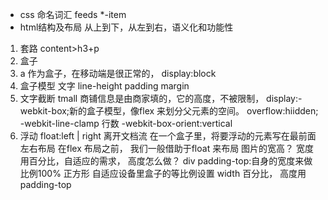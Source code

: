 - css 命名词汇
 feeds *-item 
- html结构及布局
从上到下，从左到右，语义化和功能性
 1. 套路
 content>h3+p
 2. 盒子
 3. a 作为盒子，在移动端是很正常的，
 display:block
 4. 盒子模型
 文字 line-height padding margin
 5. 文字截断
 tmall 商铺信息是由商家填的，它的高度，不被限制，
 display:-webkit-box;新的盒子模型，像flex 来划分父元素的空间。
 overflow:hiidden;
 -webkit-line-clamp 行数
 -webkit-box-orient:vertical
 6. 浮动 float:left | right
 离开文档流
 在一个盒子里，将要浮动的元素写在最前面
 左右布局
 在flex 布局之前， 我们一般借助于float 来布局
 图片的宽高？ 宽度用百分比，自适应的需求，
 高度怎么做？ div padding-top:自身的宽度来做比例100% 正方形
 自适应设备里盒子的等比例设置 width 百分比，
 高度用padding-top